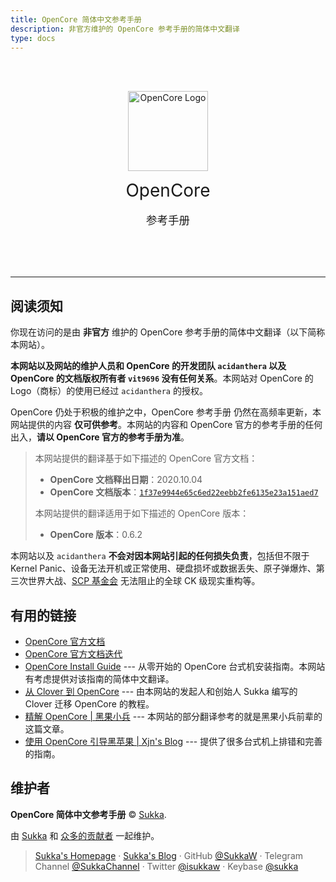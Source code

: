 ```yaml
---
title: OpenCore 简体中文参考手册
description: 非官方维护的 OpenCore 参考手册的简体中文翻译
type: docs
---
```


<br><br>
<div align="center">
<img src="/logo/opencore.png" alt="OpenCore Logo" width="128px">

<p>
<span style="margin-top: 1em; margin-bottom: .5em; font-size: 2em">OpenCore</span>
<br><br>
<span style="margin-top: 2.2857em; margin-bottom: .5714em; font-size: 1.25em">参考手册</span>
</div>
<br><br><br>

----

## 阅读须知

你现在访问的是由 **非官方** 维护的 OpenCore 参考手册的简体中文翻译（以下简称本网站）。

**本网站以及网站的维护人员和 OpenCore 的开发团队 `acidanthera` 以及 OpenCore 的文档版权所有者 `vit9696` 没有任何关系**。本网站对 OpenCore 的 Logo（商标）的使用已经过 `acidanthera` 的授权。

OpenCore 仍处于积极的维护之中，OpenCore 参考手册 仍然在高频率更新，本网站提供的内容 **仅可供参考**。本网站的内容和 OpenCore 官方的参考手册的任何出入，**请以 OpenCore 官方的参考手册为准**。

> 本网站提供的翻译基于如下描述的 OpenCore 官方文档：
> - **OpenCore 文档释出日期**：2020.10.04
> - **OpenCore 文档版本**：[`1f37e9944e65c6ed22eebb2fe6135e23a151aed7`](https://github.com/acidanthera/OpenCorePkg/commit/1f37e9944e65c6ed22eebb2fe6135e23a151aed7)
>
> 本网站提供的翻译适用于如下描述的 OpenCore 版本：
> - **OpenCore 版本**：0.6.2

本网站以及 `acidanthera` **不会对因本网站引起的任何损失负责**，包括但不限于 Kernel Panic、设备无法开机或正常使用、硬盘损坏或数据丢失、原子弹爆炸、第三次世界大战、[SCP 基金会](https://scp-wiki-cn.wikidot.com/) 无法阻止的全球 CK 级现实重构等。

## 有用的链接

- [OpenCore 官方文档](https://github.com/acidanthera/OpenCorePkg/blob/master/Docs/Configuration.pdf)
- [OpenCore 官方文档迭代](https://github.com/acidanthera/OpenCorePkg/blob/master/Docs/Differences/Differences.pdf)
- [OpenCore Install Guide](https://dortania.github.io/OpenCore-Install-Guide/) --- 从零开始的 OpenCore 台式机安装指南。本网站有考虑提供对该指南的简体中文翻译。
- [从 Clover 到 OpenCore](https://blog.skk.moe/post/from-clover-to-opencore/) --- 由本网站的发起人和创始人 Sukka 编写的 Clover 迁移 OpenCore 的教程。
- [精解 OpenCore | 黑果小兵](https://blog.daliansky.net/OpenCore-BootLoader.html) --- 本网站的部分翻译参考的就是黑果小兵前辈的这篇文章。
- [使用 OpenCore 引导黑苹果 | Xjn's Blog](https://blog.xjn819.com/?p=543) --- 提供了很多台式机上排错和完善的指南。

## 维护者

**OpenCore 简体中文参考手册** © [Sukka](https://github.com/SukkaW).<br>

由 [Sukka](https://github.com/SukkaW) 和 [众多的贡献者](https://github.com/SukkaW/OpenCore-Document-zh_Hans/contributors) 一起维护。

> [Sukka's Homepage](https://skk.moe) · [Sukka's Blog](https://blog.skk.moe) · GitHub [@SukkaW](https://github.com/SukkaW) · Telegram Channel [@SukkaChannel](https://t.me/SukkaChannel) · Twitter [@isukkaw](https://twitter.com/isukkaw) · Keybase [@sukka](https://keybase.io/sukka)
